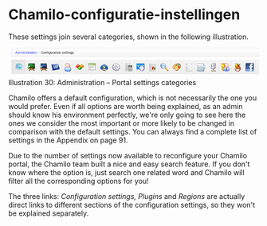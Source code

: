 # Chamilo-configuratie-instellingen

These settings join several categories, shown in the following illustration.

![](../../../.gitbook/assets/images17%20%281%29.png)Illustration 30: Administration – Portal settings categories

Chamilo offers a default configuration, which is not necessarily the one you would prefer. Even if all options are worth being explained, as an admin should know his environment perfectly, we're only going to see here the ones we consider the most important or more likely to be changed in comparison with the default settings. You can always find a complete list of settings in the Appendix on page 91.

Due to the number of settings now available to reconfigure your Chamilo portal, the Chamilo team built a nice and easy search feature. If you don't know where the option is, just search one related word and Chamilo will filter all the corresponding options for you!

The three links: _Configuration settings, Plugins_ and _Regions_ are actually direct links to different sections of the configuration settings, so they won't be explained separately.


